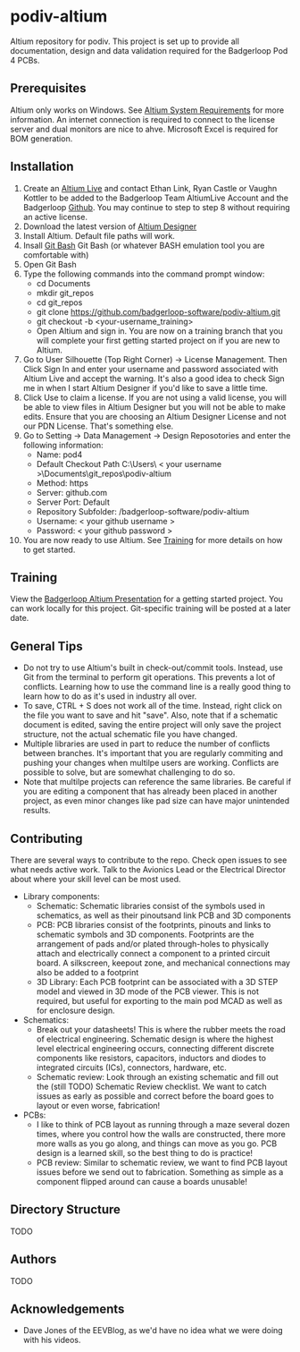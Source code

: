 # podiv-altium
Altium repository for podiv. This project is set up to provide all documentation, design and data validation required for the Badgerloop Pod 4 PCBs.

## Prerequisites
Altium only works on Windows. See  [Altium System Requirements](https://www.altium.com/documentation/18.0/display/ADES/Altium+Designer+-+((System+Requirements))") for more information. An internet connection is required to connect to the license server and dual monitors are nice to ahve. Microsoft Excel is required for BOM generation.

## Installation
1. Create an [Altium Live](https://live.altium.com/#Join") and contact Ethan Link, Ryan Castle or Vaughn Kottler to be added to the Badgerloop Team AltiumLive Account and the Badgerloop [Github](https://github.com/badgerloop-software"). You may continue to step to step 8 without requiring an active license.
2. Download the latest version of [Altium Designer](https://www.altium.com/products/downloads") 
3.  Install Altium. Default file paths will work.
4. Insall [Git Bash](https://gitforwindows.org/") Git Bash (or whatever BASH emulation tool you are comfortable with)
5. Open Git Bash
6. Type the following commands into the command prompt window:
   + cd Documents
   + mkdir git_repos
   + cd git_repos
   + git clone https://github.com/badgerloop-software/podiv-altium.git
   + git checkout -b <your-username_training>
   + Open Altium and sign in. You are now on a training branch that you will complete your first getting started project on if you are new to Altium. 
7. Go to User Silhouette (Top Right Corner) -> License Management. Then Click Sign In and enter your username and password associated with Altium Live and accept the warning. It's also a good idea to check Sign me in when I start Altium Designer if you'd like to save a little time.
8. Click Use to claim a license. If you are not using a valid license, you will be able to view files in Altium Designer but you will not be able to make edits. Ensure that you are choosing an Altium Designer License and not our PDN License. That's something else. 
9. Go to Setting -> Data Management -> Design Reposotories and enter the following information:
   + Name: pod4
   + Default Checkout Path C:\Users\ < your username >\Documents\git_repos\podiv-altium
   + Method: https
   + Server: github.com
   + Server Port: Default
   + Repository Subfolder: /badgerloop-software/podiv-altium
   + Username: < your github username >
   + Password: < your github password > 
10. You are now ready to use Altium. See [Training](#training) for more details on how to get started. 

## Training
View the [Badgerloop Altium Presentation](https://uwmadison.box.com/s/2sdt8kfaeyde04sg8edn62u7vtrdsiyx") for a getting started project. You can work locally for this project. Git-specific training will be posted at a later date. 

## General Tips
+ Do not try to use Altium's built in check-out/commit tools. Instead, use Git from the terminal to perform git operations. This prevents a lot of conflicts. Learning how to use the command line is a really good thing to learn how to do as it's used in industry all over.
+ To save, CTRL + S does not work all of the time. Instead, right click on the file you want to save and hit "save". Also, note that if a schematic document is edited, saving the entire project will only save the project structure, not the actual schematic file you have changed. 
+ Multiple libraries are used in part to reduce the number of conflicts between branches. It's important that you are regularly commiting and pushing your changes when multilpe users are working. Conflicts are possible to solve, but are somewhat challenging to do so. 
+ Note that multilpe projects can reference the same libraries. Be careful if you are editing a component that has already been placed in another project, as even minor changes like pad size can have major unintended results. 

## Contributing
There are several ways to contribute to the repo. Check open issues to see what needs active work. Talk to the Avionics Lead or the Electrical Director about where your skill level can be most used.
+ Library components:
   + Schematic: Schematic libraries consist of the symbols used in schematics, as well as their pinoutsand link PCB and 3D components
   + PCB: PCB libraries consist of the footprints, pinouts and links to schematic symbols and 3D components. Footprints are the arrangement of pads and/or plated through-holes to physically attach and electrically connect a component to a printed circuit board. A silkscreen, keepout zone, and mechanical connections may also be added to a footprint
   + 3D Library: Each PCB footprint can be associated with a 3D STEP model and viewed in 3D mode of the PCB viewer. This is not required, but useful for exporting to the main pod MCAD as well as for enclosure design. 
+ Schematics:
   + Break out your datasheets! This is where the rubber meets the road of electrical engineering. Schematic design is where the highest level electrical engineering occurs, connecting different discrete components like resistors, capacitors, inductors and diodes to integrated circuits (ICs), connectors, hardware, etc. 
   + Schematic review: Look through an existing schematic and fill out the (still TODO) Schematic Review checklist. We want to catch issues as early as possible and correct before the board goes to layout or even worse, fabrication! 
+ PCBs:
   + I like to think of PCB layout as running through a maze several dozen times, where you control how the walls are constructed, there more more walls as you go along, and things can move as you go. PCB design is a learned skill, so the best thing to do is practice!
   + PCB review: Similar to schematic review, we want to find PCB layout issues before we send out to fabrication. Something as simple as a component flipped around can cause a boards unusable! 

## Directory Structure
TODO

## Authors
TODO

## Acknowledgements
+ Dave Jones of the EEVBlog, as we'd have no idea what we were doing with his videos.
